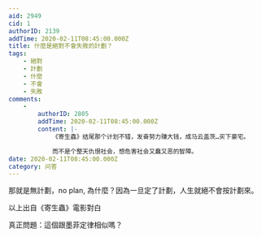 ```yaml
---
aid: 2949
cid: 1
authorID: 2139
addTime: 2020-02-11T08:45:00.000Z
title: 什麼是絕對不會失敗的計劃？
tags:
    - 絕對
    - 計劃
    - 什麼
    - 不會
    - 失敗
comments:
    -
        authorID: 2805
        addTime: 2020-02-11T08:45:00.000Z
        content: |-
            《寄生蟲》结尾那个计划不错，发奋努力赚大钱，成马云盖茨…买下豪宅。

            而不是个整天仇恨社会，想危害社会又蠢又恶的智障。
date: 2020-02-11T08:45:00.000Z
category: 问答
---
```


那就是無計劃，no plan, 為什麼？因為一旦定了計劃，人生就絕不會按計劃來。

以上出自《寄生蟲》電影對白

真正問題：這個跟墨菲定律相似嗎？
